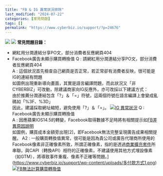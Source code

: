 ```yaml
---
title: "FB & IG 異常狀況排除"
last_modified: "2024-07-22"
categories: [常見問題]
tags: []
permalink: "https://www.cyberbiz.io/support/?p=24676"
---
```


![](https://www.cyberbiz.io/support/wp-content/uploads/適用站別.png)
[![](https://www.cyberbiz.io/support/wp-content/uploads/台灣站.png)](https://www.cyberbiz.io/support/?page_id=2490)
**常見問題目錄：**

* 網紅用分潤連結分享PO文，部分消費者反應網頁404
* Facebook廣告未顯示購買轉換值
Q : 請網紅用分潤連結分享PO文，部分消費者反應網頁404  
A : 這個狀況首先檢查自己網頁是否正常，若正常卻有消費者反映，很可能是IG的連結有問題  
如圖例出現重新導向畫面，其實是語言編譯問題，而此狀況又「非CYBERBIZ」可改動，除建議商家向IG反應外，亦可改採以下建議方式：  
由於推薦分潤連結包含「?」＆「=」符號，這兩個符號在語言編譯上會變成亂碼如「%3F、%3D」  
因此，建議採取網址縮短，避免使用「?」＆「=」。 [![IG 異常狀況](https://www.cyberbiz.io/support/wp-content/uploads/2021/12/FBIGQA1.png)](https://www.cyberbiz.io/support/wp-content/uploads/2021/12/FBIGQA1.png) Q : Facebook廣告未顯示購買轉換值  
A :
因應蘋果IOS14.5的轉變，Facebook取得數據不足時將有相關提示如[FB差異原因說明](https://www.facebook.com/business/help/1329822420714248?id=428636648170202&helpref=faq_content)  
如圖例，購買成本金額旁出現[2]，即Facebook無法完整呈現廣告成果相關提醒。 A2 :
一般購買轉換值異常，很可能是因為貴公司或廣告代理商所使用的Facebook像素非正確像素所致，所謂正確像素，指的是透過[商業擴充套件](https://www.cyberbiz.io/support/?p=11341)所串聯，與CAPI（轉換API）相符的正確像素，不建議使用其他方式埋設像素（如GTM），將導致事件重複、像素不正確等問題。](https://www.cyberbiz.io/support/wp-content/uploads/多付款方式1.png)  
[![FB無法計算購買轉換值](https://www.cyberbiz.io/support/wp-content/uploads/2022/01/FB無法計算購買轉換值.png)](https://www.cyberbiz.io/support/wp-content/uploads/2022/01/FB無法計算購買轉換值.png)

